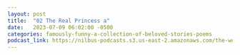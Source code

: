 ```yaml
---
layout: post
title:  "02 The Real Princess a"
date:   2023-07-09 06:02:00 -0500
categories: famously-funny-a-collection-of-beloved-stories-poems
podcast_link: https://nilbus-podcasts.s3.us-east-2.amazonaws.com/the-well-trained-mind/Famously%20Funny%20-%20A%20Collection%20of%20Beloved%20Stories%20&%20Poems/02%20The%20Real%20Princess%20a.k.a.%20The%20Princess%20and%20the%20Pea%20(a.k.a.%20The%20Princess%20and%20the%20Pea).mp3
---
```

